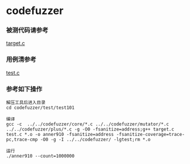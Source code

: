 # codefuzzer

### 被测代码请参考  

[target.c](../../test/test101/target.c)


### 用例清参考  
[test.c](../../test/test101/test.c)



### 参考如下操作

```
解压工具后进入目录
cd codefuzzer/test/test101

编译
gcc -c  ../../codefuzzer/core/*.c ../../codefuzzer/mutator/*.c ../../codefuzzer/plus/*.c -g -O0 -fsanitize=address;g++ target.c test.c *.o -o anner910 -fsanitize=address -fsanitize-coverage=trace-pc,trace-cmp -O0 -g -I ../../codefuzzer/ -lgtest;rm *.o

运行
./anner910 --count=1000000
```
